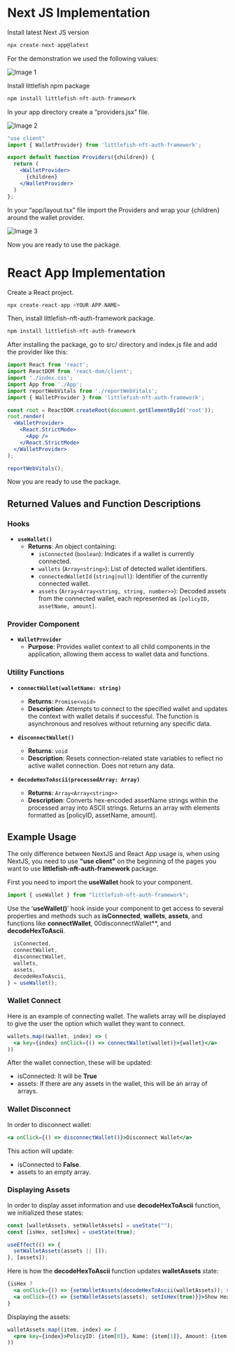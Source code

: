 # Next JS Implementation

Install latest Next JS version

```jsx
npx create-next-app@latest
```

For the demonstration we used the following values:

![Image 1](public/image1.png)


Install littlefish npm package

```jsx
npm install littlefish-nft-auth-framework
```

In your app directory create a “providers.jsx” file.

![Image 2](public/image2.png)


```jsx
"use client"
import { WalletProvider} from 'littlefish-nft-auth-framework';

export default function Providers({children}) {
  return (
    <WalletProvider>
      {children}
    </WalletProvider>
  )
};
```

In your “app/layout.tsx” file import the Providers and wrap your {children} around the wallet provider.

![Image 3](public/image3.png)


Now you are ready to use the package.

# React App Implementation

Create a React project.

```jsx
npx create-react-app <YOUR-APP-NAME>
```

Then, install littlefish-nft-auth-framework package.

```jsx
npm install littlefish-nft-auth-framework
```

After installing the package, go to src/ directory and index.js file and add the provider like this:

```jsx
import React from 'react';
import ReactDOM from 'react-dom/client';
import './index.css';
import App from './App';
import reportWebVitals from './reportWebVitals';
import { WalletProvider } from 'littlefish-nft-auth-framework';

const root = ReactDOM.createRoot(document.getElementById('root'));
root.render(
  <WalletProvider>
    <React.StrictMode>
      <App />
    </React.StrictMode>
  </WalletProvider>
);

reportWebVitals();

```

Now you are ready to use the package.

## Returned Values and Function Descriptions

### Hooks

- **`useWallet()`**
  - **Returns**: An object containing:
    - `isConnected` (`boolean`): Indicates if a wallet is currently connected.
    - `wallets` (`Array<string>`): List of detected wallet identifiers.
    - `connectedWalletId` (`string|null`): Identifier of the currently connected wallet.
    - `assets` (`Array<Array<string, string, number>>`): Decoded assets from the connected wallet, each represented as `[policyID, assetName, amount]`.

### Provider Component

- **`WalletProvider`**
  - **Purpose**: Provides wallet context to all child components in the application, allowing them access to wallet data and functions.

### Utility Functions

- **`connectWallet(walletName: string)`**
  - **Returns**: `Promise<void>`
  - **Description**: Attempts to connect to the specified wallet and updates the context with wallet details if successful. The function is asynchronous and resolves without returning any specific data.

- **`disconnectWallet()`**
  - **Returns**: `void`
  - **Description**: Resets connection-related state variables to reflect no active wallet connection. Does not return any data.

- **`decodeHexToAscii(processedArray: Array)`**
  - **Returns**: `Array<Array<string>>`
  - **Description**: Converts hex-encoded assetName strings within the processed array into ASCII strings. Returns an array with elements formatted as [policyID, assetName, amount].




## Example Usage

The only difference between NextJS and React App usage is, when using NextJS, you need to use **"use client"** on the beginning of the pages you want to use **littlefish-nft-auth-framework** package.

First you need to import the **useWallet** hook to your component.

```jsx
import { useWallet } from "littlefish-nft-auth-framework";
```

Use the '**useWallet()**' hook inside your component to get access to several properties and methods such as **isConnected**, **wallets**, **assets**, and functions like **connectWallet**, 00disconnectWallet**, and **decodeHexToAscii**.
```jsx
  isConnected,
  connectWallet,
  disconnectWallet,
  wallets,
  assets,
  decodeHexToAscii,
} = useWallet();
```

### Wallet Connect

Here is an example of connecting wallet. The wallets array will be displayed to give the user the option which wallet they want to connect.
```jsx
wallets.map((wallet, index) => (
  <a key={index} onClick={() => connectWallet(wallet)}>{wallet}</a>
))

```

After the wallet connection, these will be updated:
- isConnected: It will be **True**
- assets: If there are any assets in the wallet, this will be an array of arrays.

### Wallet Disconnect
In order to disconnect wallet:

```jsx
<a onClick={() => disconnectWallet()}>Disconnect Wallet</a>
```
This action will update:
- isConnected to **False**.
- assets to an empty array.

### Displaying Assets

In order to display asset information and use **decodeHexToAscii** function, we initialized these states:
```jsx
const [walletAssets, setWalletAssets] = useState("");
const [isHex, setIsHex] = useState(true);

useEffect(() => {
  setWalletAssets(assets || []);
}, [assets]);
```

Here is how the **decodeHexToAscii** function updates **walletAssets** state:
```jsx
{isHex ? 
  <a onClick={() => {setWalletAssets(decodeHexToAscii(walletAssets)); setIsHex(false)}}>Decode Hex to Ascii</a> : 
  <a onClick={() => {setWalletAssets(assets); setIsHex(true)}}>Show Hex</a>
}

```

Displaying the assets:
```jsx
walletAssets.map((item, index) => (
  <pre key={index}>PolicyID: {item[0]}, Name: {item[1]}, Amount: {item[2]}</pre>
))

```